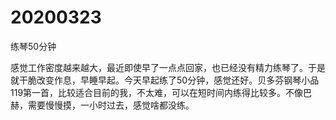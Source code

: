 # 20200323

练琴50分钟

感觉工作密度越来越大，最近即使早了一点点回家，也已经没有精力练琴了。于是就干脆改变作息，早睡早起。今天早起练了50分钟，感觉还好。贝多芬钢琴小品119第一首，比较适合目前的我，不太难，可以在短时间内练得比较多。不像巴赫，需要慢慢摸，一小时过去，感觉啥都没练。
